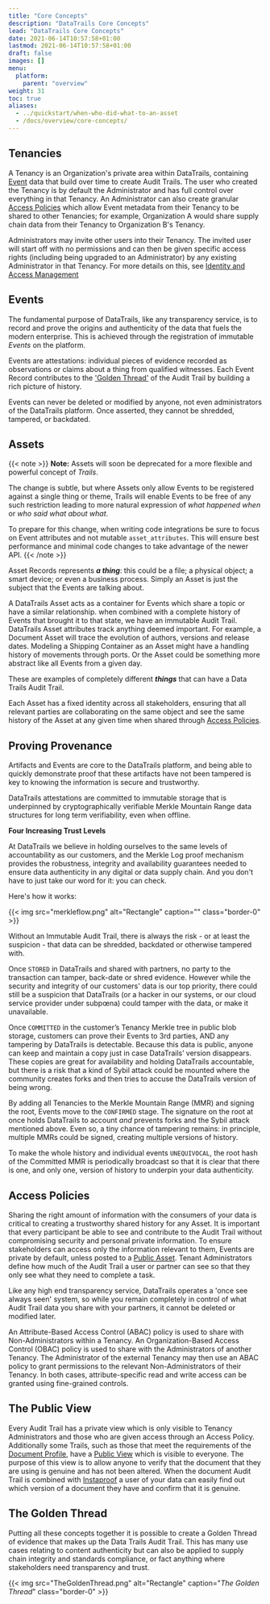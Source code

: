 ```yaml
---
title: "Core Concepts"
description: "DataTrails Core Concepts"
lead: "DataTrails Core Concepts"
date: 2021-06-14T10:57:58+01:00
lastmod: 2021-06-14T10:57:58+01:00
draft: false
images: []
menu: 
  platform:
    parent: "overview"
weight: 31
toc: true
aliases:
  - ../quickstart/when-who-did-what-to-an-asset
  - /docs/overview/core-concepts/
---
```


## Tenancies

A Tenancy is an Organization's private area within DataTrails, containing [Event](./#events) data that build over time to create Audit Trails. The user who created the Tenancy is by default the Administrator and has full control over everything in that Tenancy. An Administrator can also create granular [Access Policies](./#access-policies) which allow Event metadata from their Tenancy to be shared to other Tenancies; for example, Organization A would share supply chain data from their Tenancy to Organization B's Tenancy.

Administrators may invite other users into their Tenancy. The invited user will start off with no permissions and can then be given specific access rights (including being upgraded to an Administrator) by any existing Administrator in that Tenancy. For more details on this, see [Identity and Access Management](/platform/administration/identity-and-access-management/)

## Events

The fundamental purpose of DataTrails, like any transparency service, is to record and prove the origins and authenticity of the data that fuels the modern enterprise. This is achieved through the registration of immutable _Events_ on the platform.

Events are attestations: individual pieces of evidence recorded as observations or claims about a thing from qualified witnesses. Each Event Record contributes to the ['Golden Thread'](./#the-golden-thread) of the Audit Trail by building a rich picture of history.

Events can never be deleted or modified by anyone, not even administrators of the DataTrails platform. Once asserted, they cannot be shredded, tampered, or backdated.

## Assets

{{< note >}}
**Note:** Assets will soon be deprecated for a more flexible and powerful concept of _Trails_.

The change is subtle, but where Assets only allow Events to be registered against a single thing or theme, Trails will enable Events to be free of any such restriction leading to more natural expression of _what happened when_ or _who said what about what_.

To prepare for this change, when writing code integrations be sure to focus on Event attributes and not mutable `asset_attributes`. This will ensure best performance and minimal code changes to take advantage of the newer API.
{{< /note >}}

Asset Records represents ***a thing***: this could be a file; a physical object; a smart device; or even a business process. Simply an Asset is just the subject that the Events are talking about.

A DataTrails Asset acts as a container for Events which share a topic or have a similar relationship. when combined with a complete history of Events that brought it to that state, we have an immutable Audit Trail. DataTrails Asset attributes track anything deemed important. For example, a Document Asset will trace the evolution of authors, versions and release dates. Modeling a Shipping Container as an Asset might have a handling history of movements through ports. Or the Asset could be something more abstract like all Events from a given day.

These are examples of completely different ***things*** that can have a Data Trails Audit Trail.

Each Asset has a fixed identity across all stakeholders, ensuring that all relevant parties are collaborating on the same object and see the same history of the Asset at any given time when shared through [Access Policies](./#access-policies).

## Proving Provenance

Artifacts and Events are core to the DataTrails platform, and being able to quickly demonstrate proof that these artifacts have not been tampered is key to knowing the information is secure and trustworthy.

DataTrails attestations are committed to immutable storage that is underpinned by cryptographically verifiable Merkle Mountain Range data structures for long term verifiability, even when offline.

**Four Increasing Trust Levels**

At DataTrails we believe in holding ourselves to the same levels of accountability as our customers, and the Merkle Log proof mechanism provides the robustness, integrity and availability guarantees needed to ensure data authenticity in any digital or data supply chain. And you don't have to just take our word for it: you can check.

Here's how it works:

{{< img src="merkleflow.png" alt="Rectangle" caption="<em></em>" class="border-0" >}}

Without an Immutable Audit Trail, there is always the risk - or at least the suspicion - that data can be shredded, backdated or otherwise tampered with.

Once `STORED` in DataTrails and shared with partners, no party to the transaction can tamper, back-date or shred evidence. However while the security and integrity of our customers' data is our top priority, there could still be a suspicion that DataTrails (or a hacker in our systems, or our cloud service provider under subpœna) could tamper with the data, or make it unavailable.

Once `COMMITTED` in the customer’s Tenancy Merkle tree in public blob storage, customers can prove their Events to 3rd parties, AND any tampering by DataTrails is detectable. Because this data is public, anyone can keep and maintain a copy just in case DataTrails’ version disappears. These copies are great for availability and holding DataTrails accountable, but there is a risk that a kind of Sybil attack could be mounted where the community creates forks and then tries to accuse the DataTrails version of being wrong.

By adding all Tenancies to the Merkle Mountain Range (MMR) and signing the root, Events move to the `CONFIRMED` stage. The signature on the root at once holds DataTrails to account *and* prevents forks and the Sybil attack mentioned above. Even so, a tiny chance of tampering remains: in principle, multiple MMRs could be signed, creating multiple versions of history.

To make the whole history and individual events `UNEQUIVOCAL`, the root hash of the Committed MMR is periodically broadcast so that it is clear that there is one, and only one, version of history to underpin your data authenticity.

## Access Policies

Sharing the right amount of information with the consumers of your data is critical to creating a trustworthy shared history for any Asset. It is important that every participant be able to see and contribute to the Audit Trail without compromising security and personal private information. To ensure stakeholders can access only the information relevant to them, Events are private by default, unless posted to a [Public Asset](./#the-public-view). Tenant Administrators define how much of the Audit Trail a user or partner can see so that they only see what they need to complete a task.

Like any high end transparency service, DataTrails operates a 'once see always seen' system, so while you remain completely in control of what Audit Trail data you share with your partners, it cannot be deleted or modified later. 

An Attribute-Based Access Control (ABAC) policy is used to share with Non-Administrators within a Tenancy. An Organization-Based Access Control (OBAC) policy is used to share with the Administrators of another Tenancy. The Administrator of the external Tenancy may then use an ABAC policy to grant permissions to the relevant Non-Administrators of their Tenancy. In both cases, attribute-specific read and write access can be granted using fine-grained controls.

## The Public View

Every Audit Trail has a private view which is only visible to Tenancy Administrators and those who are given access through an Access Policy. Additionally some Trails, such as those that meet the requirements of the [Document Profile](/developers/developer-patterns/document-profile/), have a [Public View](/platform/overview/public-attestation/) which is visible to everyone.
The purpose of this view is to allow anyone to verify that the document that they are using is genuine and has not been altered. When the document Audit Trail is combined with [Instaproof](/platform/overview/instaproof/) a user of your data can easily find out which version of a document they have and confirm that it is genuine.

## The Golden Thread

Putting all these concepts together it is possible to create a Golden Thread of evidence that makes up the Data Trails Audit Trail.
This has many use cases relating to content authenticity but can also be applied to supply chain integrity and standards compliance, or fact anything where stakeholders need transparency and trust.

{{< img src="TheGoldenThread.png" alt="Rectangle" caption="<em>The Golden Thread</em>" class="border-0" >}}
